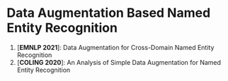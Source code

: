 # Data Augmentation Based Named Entity Recognition

1. [**EMNLP 2021**]: Data Augmentation for Cross-Domain Named Entity Recognition
2. [**COLING 2020**]: An Analysis of Simple Data Augmentation for Named Entity Recognition

